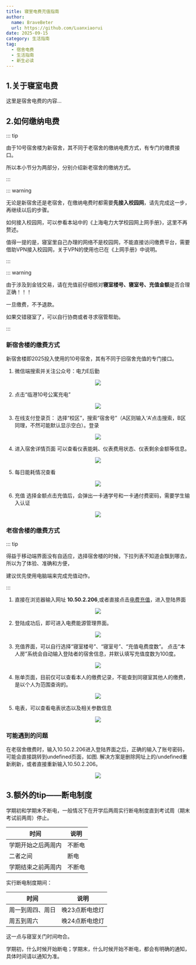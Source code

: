 ```yaml
---
title: 寝室电费充值指南
author:
  name: BraveBeter
  url: https://github.com/Luanxiaorui
date: 2025-09-15
category: 生活指南
tag:
  - 宿舍电费
  - 生活指南
  - 新生必读
---
```


## 1.关于寝室电费


这里是宿舍电费的内容...

## 2.如何缴纳电费
::: tip

由于10号宿舍楼为新宿舍，其不同于老宿舍的缴纳电费方式，有专门的缴费接口。

所以本小节分为两部分，分别介绍新老宿舍的缴纳方式。

:::

::: warning

无论是新宿舍还是老宿舍，在缴纳电费时都需要**先接入校园网**，请先完成这一步，再继续以后的步骤。

如何接入校园网，可以参看本站中的《上海电力大学校园网上网手册》，这里不再赘述。

值得一提的是，寝室里自己办理的网络不是校园网，不能直接访问缴费平台，需要借助VPN接入校园网，关于VPN的使用也已在《上网手册》中说明。

:::

::: warning

由于涉及到金钱交易，请在充值前仔细核对**寝室楼号、寝室号、充值金额**是否合理正确！！！

一旦缴费，不予退款。

如果交错寝室了，可以自行协商或者寻求宿管帮助。

:::

### 新宿舍楼的缴费方式

新宿舍楼即2025投入使用的10号宿舍，其有不同于旧宿舍充值的专门接口。

1. 微信端搜索并关注公众号：电力E后勤  
<div align=center><img src="./images/image.png"></div>

2. 点击“临港10号公寓充电”
<div align=center><img src="./images/image-1.png"></div>

3. 在线支付登录页： 选择“校区”，搜索“宿舍号”（A区则输入‘A’点击搜索，B区同理，不然可能默认显示空白）。登录
<div align=center><img src="./images/image-2.png"></div>


4. 进入宿舍详情页面
可以查看仪表能耗、仪表费用状态、仪表剩余金额等信息。
<div align=center><img src="./images/image-3.png"></div>

5. 每日能耗情况查看
<div align=center><img src="./images/image-4.png"></div>

6. 充值
选择金额点击充值后，会弹出一卡通学号和一卡通付费密码，需要学生输入认证
<div align=center><img src="./images/image-5.png"></div>

### 老宿舍楼的缴费方式
::: tip  

得益于移动端界面没有自适应，选择宿舍楼的时候，下拉列表不知道会飘到哪去，所以为了体验、准确和方便，

建议优先使用电脑端来完成充值动作。

:::
1. 直接在浏览器输入网址  **10.50.2.206**,或者直接点击[电费充值](http://10.50.2.206)，进入登陆界面
<div align=center><img src="./images/image-6.png"></div>


2. 登陆成功后，即可进入电费能源管理界面。
<div align=center><img src="./images/image-7.png"></div>


3. 充值界面，可以自行选择“寝室楼号”、“寝室号”、“充值电费度数”。 点击“本人房”系统会自动输入登陆者的宿舍信息，并默认填写充值度数为100度。
<div align=center><img src="./images/image-8.png"></div>

4. 账单页面，目前仅可以查看本人的缴费记录，不能查到同寝室其他人的缴费，是以个人为范围查询的。
<div align=center><img src="./images/image-9.png"></div>


5. 电表，可以查看电表状态以及相关参数信息
<div align=center><img src="./images/image-10.png"></div>


### 可能遇到的问题

在老宿舍缴费时，输入10.50.2.206进入登陆界面之后，正确的输入了账号密码，可能会直接跳转到undefined页面，如图. 解决方案是删除网址上的/undefined重新刷新，或者直接重新输入10.50.2.206。
<div align=center><img src="./images/image-11.png"></div>


## 3.额外的tip——断电制度
学期初和学期末不断电，一般情况下在开学后两周实行断电制度直到考试周（期末考试前两周）停止。

| 时间         |   说明       |
| ------------ |  ---------- |
| 学期开始之后两周内 |  不断电 |
| 二者之间  |  断电 |
| 学期结束之前两周内 |  不断电 |

实行断电制度期间：  

| 时间         |   说明       |
| ------------ |  ---------- |
| 周一到周四、周日 | 晚23点断电熄灯  |
| 周五到周六 | 晚24点断电熄灯  |

这一点与寝室关门时间吻合。

学期初，什么时候开始断电；学期末，什么时候开始不断电，都会有明确的通知，具体时间请以通知为准。
